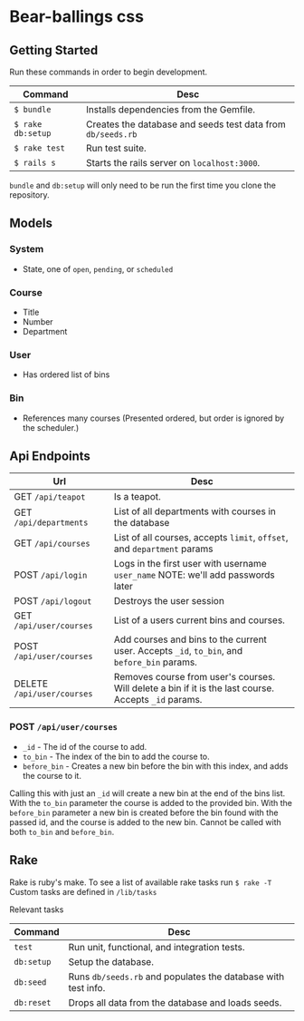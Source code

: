 # Bear-ballings css

## Getting Started

Run these commands in order to begin development.

| Command           | Desc                                                          |
| ----------------- | ------------------------------------------------------------- |
| `$ bundle`        | Installs dependencies from the Gemfile.                       |
| `$ rake db:setup` | Creates the database and seeds test data from `db/seeds.rb`   |
| `$ rake test`     | Run test suite.                                               |
| `$ rails s`       | Starts the rails server on `localhost:3000`.                  |

`bundle` and `db:setup` will only need to be run the first time you clone
the repository.

## Models

### System
 - State, one of `open`, `pending`, or `scheduled`

### Course
 - Title
 - Number
 - Department

### User
 -  Has ordered list of bins

### Bin

 - References many courses
   (Presented ordered, but order is ignored by the scheduler.)

## Api Endpoints

| Url                      | Desc                                                                                        |
| ------------------------ | ------------------------------------------------------------------------------------------- |
| GET `/api/teapot`        | Is a teapot.                                                                                |
| GET `/api/departments`   | List of all departments with courses in the database                                        |
| GET `/api/courses`       | List of all courses, accepts `limit`, `offset`, and `department` params                     |
| POST `/api/login`        | Logs in the first user with username `user_name` NOTE: we'll add passwords later            |
| POST `/api/logout`       | Destroys the user session                                                                   |
| GET `/api/user/courses`  | List of a users current bins and courses.                                                   |
| POST `/api/user/courses` | Add courses and bins to the current user. Accepts `_id`, `to_bin`, and `before_bin` params. |
| DELETE `/api/user/courses` | Removes course from user's courses. Will delete a bin if it is the last course. Accepts `_id` params. |


### POST `/api/user/courses`

* `_id`        - The id of the course to add.
* `to_bin`     - The index of the bin to add the course to.
* `before_bin` - Creates a new bin before the bin with this index, and adds the course to it.

Calling this with just an `_id` will create a new bin at the end of the bins list.
With the `to_bin` parameter the course is added to the provided bin.
With the `before_bin` parameter a new bin is created before the bin found with the passed id,
and the course is added to the new bin. Cannot be called with both `to_bin` and `before_bin`.

## Rake

Rake is ruby's make.
To see a list of available rake tasks run `$ rake -T`
Custom tasks are defined in `/lib/tasks`

Relevant tasks

| Command    | Desc                                                          |
| ---------- | ------------------------------------------------------------- |
| `test`     | Run unit, functional, and integration tests.                  |
| `db:setup` | Setup the database.                                           |
| `db:seed`  | Runs `db/seeds.rb` and populates the database with test info. |
| `db:reset` | Drops all data from the database and loads seeds.             |
